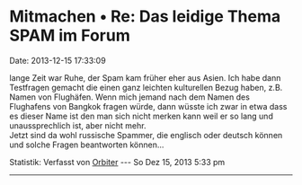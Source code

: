 Mitmachen • Re: Das leidige Thema SPAM im Forum
===============================================

Date: 2013-12-15 17:33:09

lange Zeit war Ruhe, der Spam kam früher eher aus Asien. Ich habe dann
Testfragen gemacht die einen ganz leichten kulturellen Bezug haben, z.B.
Namen von Flughäfen. Wenn mich jemand nach dem Namen des Flughafens von
Bangkok fragen würde, dann wüsste ich zwar in etwa dass es dieser Name
ist den man sich nicht merken kann weil er so lang und unaussprechlich
ist, aber nicht mehr.\
Jetzt sind da wohl russische Spammer, die englisch oder deutsch können
und solche Fragen beantworten können\...

Statistik: Verfasst von
[Orbiter](http://forum.yacy-websuche.de/memberlist.php?mode=viewprofile&u=2)
--- So Dez 15, 2013 5:33 pm

------------------------------------------------------------------------
